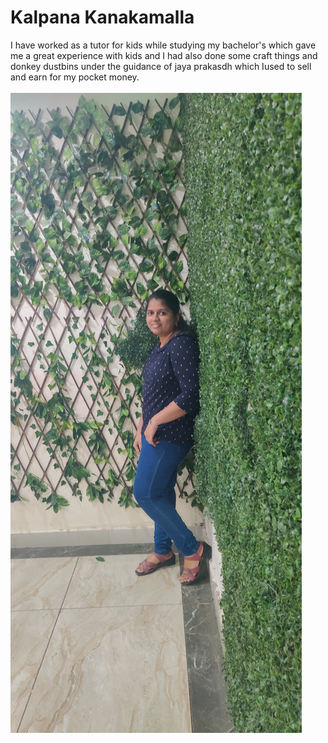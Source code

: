 # Kalpana Kanakamalla
I have worked as a tutor for kids while studying my bachelor's which gave me a great experience with kids and I had also done some craft things and  donkey dustbins under the guidance of jaya prakasdh
 which Iused to sell and earn for my pocket money. <br><br>
![Mine](kalpana.jpg)
